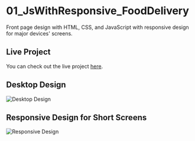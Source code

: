 # 01_JsWithResponsive_FoodDelivery

Front page design with HTML, CSS, and JavaScript with responsive design for major devices' screens.

## Live Project

You can check out the live project [here](https://arshil121.github.io/01_JsWithResponsive_FoodDelivery/).

## Desktop Design
![Desktop Design](https://github.com/arshil121/01_JsWithResponsive_FoodDelivery/assets/74753973/2eb0a9f5-10e9-44cb-ba85-d2d6ee733252)

## Responsive Design for Short Screens
![Responsive Design](https://github.com/arshil121/01_JsWithResponsive_FoodDelivery/assets/74753973/aab8302c-fc99-4436-b252-873518702452)
